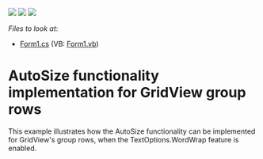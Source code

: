 <!-- default badges list -->
![](https://img.shields.io/endpoint?url=https://codecentral.devexpress.com/api/v1/VersionRange/128624061/12.1.8%2B)
[![](https://img.shields.io/badge/Open_in_DevExpress_Support_Center-FF7200?style=flat-square&logo=DevExpress&logoColor=white)](https://supportcenter.devexpress.com/ticket/details/E4367)
[![](https://img.shields.io/badge/📖_How_to_use_DevExpress_Examples-e9f6fc?style=flat-square)](https://docs.devexpress.com/GeneralInformation/403183)
<!-- default badges end -->
<!-- default file list -->
*Files to look at*:

* [Form1.cs](./CS/CustomGridControl/Form1.cs) (VB: [Form1.vb](./VB/CustomGridControl/Form1.vb))
<!-- default file list end -->
# AutoSize functionality implementation for GridView group rows


<p>This example illustrates how the AutoSize functionality can be implemented for GridView's group rows, when the TextOptions.WordWrap feature is enabled.</p>

<br/>


